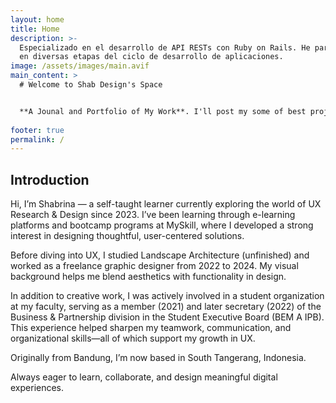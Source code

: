 ```yaml
---
layout: home
title: Home
description: >-
  Especializado en el desarrollo de API RESTs con Ruby on Rails. He participado
  en diversas etapas del ciclo de desarrollo de aplicaciones.
image: /assets/images/main.avif
main_content: >
  # Welcome to Shab Design's Space


  **A Jounal and Portfolio of My Work**. I'll post my some of best projects, from the context to the final result. Kindly contact me if you're interested to work with me. I do **UX-UI Research, UX-UI Design, and Graphic Design**.
  
footer: true
permalink: /
---
```

## Introduction

Hi, I’m Shabrina — a self-taught learner currently exploring the world of UX Research & Design since 2023. I’ve been learning through e-learning platforms and bootcamp programs at MySkill, where I developed a strong interest in designing thoughtful, user-centered solutions.

Before diving into UX, I studied Landscape Architecture (unfinished) and worked as a freelance graphic designer from 2022 to 2024. My visual background helps me blend aesthetics with functionality in design.

In addition to creative work, I was actively involved in a student organization at my faculty, serving as a member (2021) and later secretary (2022) of the Business & Partnership division in the Student Executive Board (BEM A IPB). This experience helped sharpen my teamwork, communication, and organizational skills—all of which support my growth in UX.

Originally from Bandung, I’m now based in South Tangerang, Indonesia.

Always eager to learn, collaborate, and design meaningful digital experiences.



